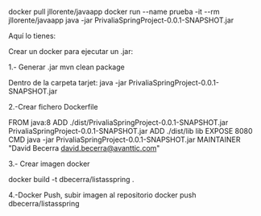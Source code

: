 docker pull jllorente/javaapp
docker run --name prueba -it --rm jllorente/javaapp java -jar PrivaliaSpringProject-0.0.1-SNAPSHOT.jar

Aquí lo tienes:

Crear un docker para ejecutar un .jar:

1.- Generar .jar
mvn clean package

 Dentro de la carpeta tarjet:
java -jar PrivaliaSpringProject-0.0.1-SNAPSHOT.jar

2.-Crear fichero Dockerfile

FROM java:8
ADD ./dist/PrivaliaSpringProject-0.0.1-SNAPSHOT.jar PrivaliaSpringProject-0.0.1-SNAPSHOT.jar
ADD ./dist/lib lib
EXPOSE 8080
CMD java -jar PrivaliaSpringProject-0.0.1-SNAPSHOT.jar
MAINTAINER "David Becerra <david.becerra@avanttic.com>"

3.- Crear imagen docker

  docker build -t dbecerra/listasspring .
  
4.-Docker Push, subir imagen al repositorio
  docker push dbecerra/listasspring